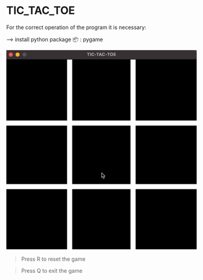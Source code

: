 # TIC_TAC_TOE

For the correct operation of the program it is necessary:

--> install python package 📦 : pygame 

![Simple Checkers](doc/tictactoe.gif)

> Press R to reset the game

> Press Q to exit the game

